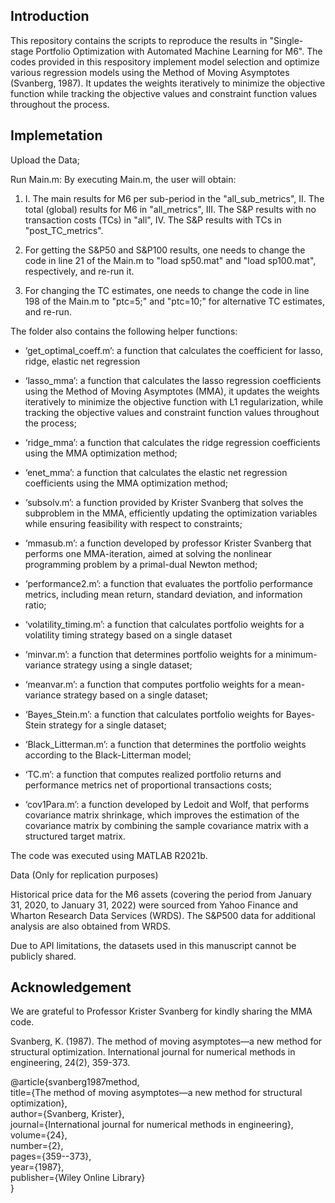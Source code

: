 ## Introduction

This repository contains the scripts to reproduce the results in "Single-stage Portfolio Optimization with Automated Machine Learning for M6". The codes provided in this respository implement model selection and optimize various regression models using the Method of Moving Asymptotes (Svanberg, 1987). It updates the weights iteratively to minimize the objective function while tracking the objective values and constraint function values throughout the process.

## Implemetation

Upload the Data;

Run Main.m: By executing Main.m, the user will obtain:

1. I. The main results for M6 per sub-period in the "all_sub_metrics", II. The total (global) results for M6 in "all_metrics", III. The S&P results with no transaction costs (TCs) in "all", IV. The S&P results with TCs in "post_TC_metrics".
  
2. For getting the S&P50 and S&P100 results, one needs to change the code in line 21 of the Main.m to "load sp50.mat" and "load sp100.mat", respectively, and re-run it.
   
3. For changing the TC estimates, one needs to change the code in line 198 of the Main.m to "ptc=5;" and "ptc=10;" for alternative TC estimates, and re-run.


The folder also contains the following helper functions:

-	‘get_optimal_coeff.m’: a function that calculates the coefficient for lasso, ridge, elastic net regression 

-	‘lasso_mma’: a function that calculates the lasso regression coefficients using the Method of Moving Asymptotes (MMA), it updates the weights iteratively to minimize the objective function with L1 regularization, while tracking the objective values and constraint function values throughout the process;

-	‘ridge_mma’: a function that calculates the ridge regression coefficients using the MMA optimization method;

-	‘enet_mma’: a function that calculates the elastic net regression coefficients using the MMA optimization method;

-	‘subsolv.m’: a function provided by Krister Svanberg that solves the subproblem in the MMA, efficiently updating the optimization variables while ensuring feasibility with respect to constraints;

-	‘mmasub.m’: a function developed by professor Krister Svanberg that performs one MMA-iteration, aimed at solving the nonlinear programming problem by a primal-dual Newton method;

-	‘performance2.m’: a function that evaluates the portfolio performance metrics, including mean return, standard deviation, and information ratio;

-	‘volatility_timing.m’: a function that calculates portfolio weights for a volatility timing strategy based on a single dataset

-	‘minvar.m’: a function that determines portfolio weights for a minimum-variance strategy using a single dataset;

-	‘meanvar.m’: a function that computes portfolio weights for a mean-variance strategy based on a single dataset;

-	‘Bayes_Stein.m’: a function that calculates portfolio weights for Bayes-Stein strategy for a single dataset;

-	‘Black_Litterman.m’: a function that determines the portfolio weights according to the Black-Litterman model;

-	‘TC.m’: a function that computes realized portfolio returns and performance metrics net of proportional transactions costs;

-	‘cov1Para.m’: a function developed by Ledoit and Wolf, that performs covariance matrix shrinkage, which improves the estimation of the covariance matrix by combining the sample covariance matrix with a structured target matrix.

The code was executed using MATLAB R2021b. 


Data (Only for replication purposes)

Historical price data for the M6 assets (covering the period from January 31, 2020, to January 31, 2022) were sourced from Yahoo Finance and Wharton Research Data Services (WRDS). The S&P500 data for additional analysis are also obtained from WRDS.

Due to API limitations, the datasets used in this manuscript cannot be publicly shared.


## Acknowledgement
We are grateful to Professor Krister Svanberg for kindly sharing the MMA code.

Svanberg, K. (1987). The method of moving asymptotes—a new method for structural optimization. International journal for numerical methods in engineering, 24(2), 359-373.

@article{svanberg1987method,   
  title={The method of moving asymptotes—a new method for structural optimization},   
  author={Svanberg, Krister},   
  journal={International journal for numerical methods in engineering},   
  volume={24},   
  number={2},   
  pages={359--373},   
  year={1987},   
  publisher={Wiley Online Library}   
} 
